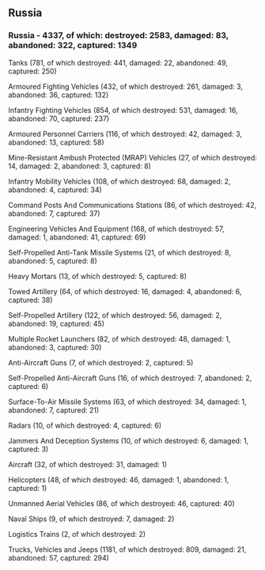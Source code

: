 
 
 ## Russia
 
 ### Russia - 4337, of which: destroyed: 2583, damaged: 83, abandoned: 322, captured: 1349

 

 

 Tanks (781, of which destroyed: 441, damaged: 22, abandoned: 49, captured: 250)

 Armoured Fighting Vehicles (432, of which destroyed: 261, damaged: 3, abandoned: 36, captured: 132)

 Infantry Fighting Vehicles (854, of which destroyed: 531, damaged: 16, abandoned: 70, captured: 237)

 Armoured Personnel Carriers (116, of which destroyed: 42, damaged: 3, abandoned: 13, captured: 58)

 Mine-Resistant Ambush Protected (MRAP) Vehicles (27, of which destroyed: 14, damaged: 2, abandoned: 3, captured: 8)

 Infantry Mobility Vehicles (108, of which destroyed: 68, damaged: 2, abandoned: 4, captured: 34)

 Command Posts And Communications Stations (86, of which destroyed: 42, abandoned: 7, captured: 37)

 Engineering Vehicles And Equipment (168, of which destroyed: 57, damaged: 1, abandoned: 41, captured: 69)

 Self-Propelled Anti-Tank Missile Systems (21, of which destroyed: 8, abandoned: 5, captured: 8)

 Heavy Mortars (13, of which destroyed: 5, captured: 8)

 Towed Artillery (64, of which destroyed: 16, damaged: 4, abandoned: 6, captured: 38)

 Self-Propelled Artillery (122, of which destroyed: 56, damaged: 2, abandoned: 19, captured: 45)

 Multiple Rocket Launchers (82, of which destroyed: 48, damaged: 1, abandoned: 3, captured: 30)

 Anti-Aircraft Guns (7, of which destroyed: 2, captured: 5)

 Self-Propelled Anti-Aircraft Guns (16, of which destroyed: 7, abandoned: 2, captured: 6)

 Surface-To-Air Missile Systems (63, of which destroyed: 34, damaged: 1, abandoned: 7, captured: 21)

 Radars (10, of which destroyed: 4, captured: 6)

 Jammers And Deception Systems (10, of which destroyed: 6, damaged: 1, captured: 3)

 Aircraft (32, of which destroyed: 31, damaged: 1)

 Helicopters (48, of which destroyed: 46, damaged: 1, abandoned: 1, captured: 1)

 Unmanned Aerial Vehicles (86, of which destroyed: 46, captured: 40)

 Naval Ships (9, of which destroyed: 7, damaged: 2)

 Logistics Trains (2, of which destroyed: 2)

 Trucks, Vehicles and Jeeps (1181, of which destroyed: 809, damaged: 21, abandoned: 57, captured: 294)

